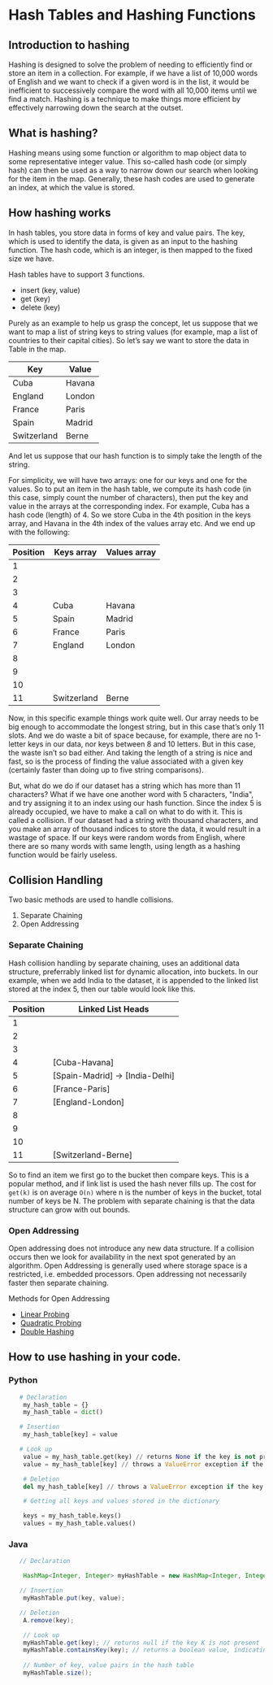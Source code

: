 # Hash Tables and Hashing Functions

## Introduction to hashing

Hashing is designed to solve the problem of needing to efficiently find or store an item in a collection. 
For example, if we have a list of 10,000 words of English and we want to check if a given word is in the list, it would be inefficient to successively compare the word with all 10,000 items until we find a match. 
Hashing is a technique to make things more efficient by effectively narrowing down the search at the outset.

## What is hashing?

Hashing means using some function or algorithm to map object data to some representative integer value. 
This so-called hash code (or simply hash) can then be used as a way to narrow down our search when looking for the item in the map. 
Generally, these hash codes are used to generate an index, at which the value is stored.

## How hashing works

In hash tables, you store data in forms of key and value pairs. The key, which is used to identify the data, is given as an input to the hashing function. The hash code, which is an integer, is then mapped to the fixed size we have.

Hash tables have to support 3 functions.
- insert (key, value)
- get (key)
- delete (key)

Purely as an example to help us grasp the concept, let us suppose that we want to map a list of string keys to string values (for example, map a list of countries to their capital cities). 
So let’s say we want to store the data in Table in the map.

Key             |    Value
----------------|-------------
Cuba            |    Havana
England         |    London
France          |    Paris
Spain           |    Madrid
Switzerland     |    Berne

And let us suppose that our hash function is to simply take the length of the string.

For simplicity, we will have two arrays: one for our keys and one for the values. 
So to put an item in the hash table, we compute its hash code (in this case, simply count the number of characters), then put the key and value in the arrays at the corresponding index. 
For example, Cuba has a hash code (length) of 4. 
So we store Cuba in the 4th position in the keys array, and Havana in the 4th index of the values array etc. And we end up with the following:

Position             |   Keys array     |  Values array
---------------------|------------------|---------------
   1                 |                  |
   2                 |                  |
   3                 |                  |
   4                 |    Cuba          |    Havana
   5                 |    Spain         |    Madrid
   6                 |    France        |    Paris
   7                 |    England       |    London
   8                 |                  | 
   9                 |                  |
   10                |                  |
   11                |  Switzerland     |    Berne


Now, in this specific example things work quite well. 
Our array needs to be big enough to accommodate the longest string, but in this case that’s only 11 slots. 
And we do waste a bit of space because, for example, there are no 1-letter keys in our data, nor keys between 8 and 10 letters. But in this case, the waste isn’t so bad either. And taking the length of a string is nice and fast, so is the process of finding the value associated with a given key (certainly faster than doing up to five string comparisons).

But, what do we do if our dataset has a string which has more than 11 characters? 
What if we have one another word with 5 characters, "India", and try assigning it to an index using our hash function. Since the index 5 is already occupied, we have to make a call on what to do with it. This is called a collision. 
If our dataset had a string with thousand characters, and you make an array of thousand indices to store the data, it would result in a wastage of space. If our keys were random words from English, where there are so many words with same length, using length as a hashing function would be fairly useless.


## Collision Handling

Two basic methods are used to handle collisions.
   1. Separate Chaining
   2. Open Addressing

### Separate Chaining

Hash collision handling by separate chaining, uses an additional data structure, preferrably linked list for dynamic allocation, into buckets. In our example, when we add India to the dataset, it is appended to the linked list stored at the index 5, then our table would look like this.

Position             | Linked List Heads                  | 
---------------------|------------------------------------|
   1                 |                                    |
   2                 |                                    |
   3                 |                                    |
   4                 |    [Cuba-Havana]                   |    
   5                 |    [Spain-Madrid] -> [India-Delhi] |
   6                 |    [France-Paris]                  |
   7                 |    [England-London]                |
   8                 |                                    | 
   9                 |                                    |
   10                |                                    |
   11                |    [Switzerland-Berne]             |


So to find an item we first go to the bucket then compare keys. This is a popular method, and if link list is used the hash never fills up. The cost for `get(k)` is on average `O(n)` where n is the number of keys in the bucket, total number of keys be N. 
The problem with separate chaining is that the data structure can grow with out bounds. 

### Open Addressing

Open addressing does not introduce any new data structure.  If a collision occurs then we look for availability in the next spot generated by an algorithm. Open Addressing is generally used where storage space is a restricted, i.e. embedded processors. Open addressing not necessarily faster then separate chaining.

Methods for Open Addressing
   - [Linear Probing](https://en.wikipedia.org/wiki/Linear_probing)
   - [Quadratic Probing](https://en.wikipedia.org/wiki/Quadratic_probing)
   - [Double Hashing](https://en.wikipedia.org/wiki/Double_hashing)


## How to use hashing in your code.

### Python

```python
   # Declaration
    my_hash_table = {}
    my_hash_table = dict()

   # Insertion
    my_hash_table[key] = value

   # Look up
    value = my_hash_table.get(key) // returns None if the key is not present
    value = my_hash_table[key] // throws a ValueError exception if the key is not present

    # Deletion
    del my_hash_table[key] // throws a ValueError exception if the key is not present

    # Getting all keys and values stored in the dictionary

    keys = my_hash_table.keys()
    values = my_hash_table.values()

```

### Java

```java
   // Declaration

    HashMap<Integer, Integer> myHashTable = new HashMap<Integer, Integer>(); // declares an empty map.

   // Insertion
    myHashTable.put(key, value);

   // Deletion
    A.remove(key);

    // Look up
    myHashTable.get(key); // returns null if the key K is not present
    myHashTable.containsKey(key); // returns a boolean value, indicating the presence of a key
    
    // Number of key, value pairs in the hash table
    myHashTable.size();

```
